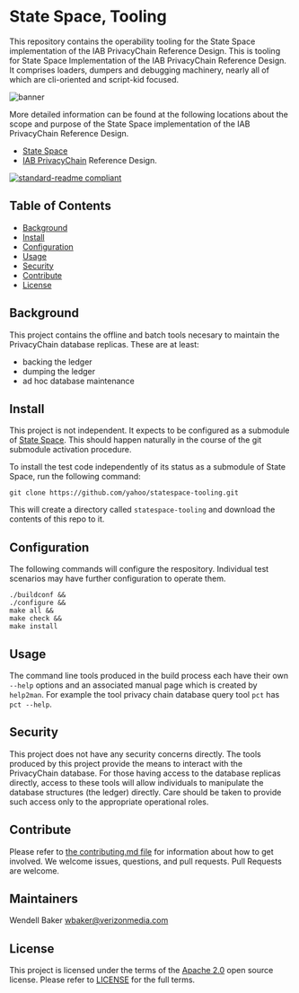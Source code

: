 # State Space, Tooling
This repository contains the operability tooling for the State Space implementation of the IAB PrivacyChain Reference Design.
This is tooling for State Space Implementation of the IAB PrivacyChain Reference Design.
It comprises loaders, dumpers and debugging machinery, nearly all of which are cli-oriented and script-kid focused.

![banner](logo.png)

More detailed information can be found at the following locations
about the scope and purpose of the State Space implementation of the IAB PrivacyChain Reference Design.
* [State Space](https://github.com/yahoo/statespace)
* [IAB PrivacyChain](https://github.com/InteractiveAdvertisingBureau/PrivacyChain/blob/master/README.md) Reference Design.

[![standard-readme compliant](https://img.shields.io/badge/readme%20style-standard-brightgreen.svg?style=flat-square)](https://github.com/RichardLitt/standard-readme)

## Table of Contents

- [Background](#background)
- [Install](#install)
- [Configuration](#configuration)
- [Usage](#usage)
- [Security](#security)
- [Contribute](#contribute)
- [License](#license)

## Background

This project contains the offline and batch tools necesary to maintain the PrivacyChain database replicas.  These are at least:
* backing the ledger
* dumping the ledger
* ad hoc database maintenance

## Install

This project is not independent. It expects to be configured as a submodule of [State Space](https://github.com/yahoo/statespace).  This should happen naturally in the course of the git submodule activation procedure.

To install the test code independently of its status as a submodule of State Space, run the following command:

```
git clone https://github.com/yahoo/statespace-tooling.git
```

This will create a directory called `statespace-tooling` and download the contents of this repo to it.

## Configuration

The following commands will configure the respository.  Individual test scenarios may have further configuration to operate them.

```
./buildconf &&
./configure &&
make all &&
make check &&
make install
```

## Usage

The command line tools produced in the build process each have their own `--help` options and an associated manual page which is created by `help2man`.  For example the tool privacy chain database query tool `pct` has `pct --help`.

## Security

This project does not have any security concerns directly.  The tools produced by this project provide the means to interact with the PrivacyChain database.  For those having access to the database replicas directly, access to these tools will allow individuals to manipulate the database structures (the ledger) directly.  Care should be taken to provide such access only to the appropriate operational roles.

## Contribute

Please refer to [the contributing.md file](Contributing.md) for information about how to get involved. We welcome issues, questions, and pull requests. Pull Requests are welcome.

## Maintainers
Wendell Baker <wbaker@verizonmedia.com>

## License

This project is licensed under the terms of the [Apache 2.0](LICENSE-Apache-2.0) open source license. Please refer to [LICENSE](LICENSE) for the full terms.
